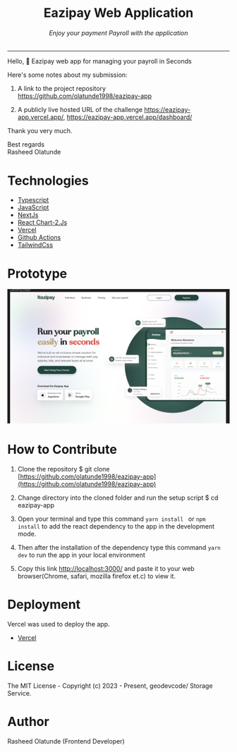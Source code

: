 <div align="center">
<h1>Eazipay Web Application</h1>
<h6><i>Enjoy your payment Payroll with the application</i></h6>
<hr />
</div>

Hello, 👋 
Eazipay web app for managing your payroll in Seconds

Here's some notes about my submission:

1. A link to the project repository   https://github.com/olatunde1998/eazipay-app

2. A publicly live hosted URL of the challenge  https://eazipay-app.vercel.app/, https://eazipay-app.vercel.app/dashboard/

Thank you very much.

Best regards\
Rasheed Olatunde

# Technologies 

 + [Typescript](https://www.typescriptlang.org/) 
 + [JavaScript](https://javascript.info/) 
 + [NextJs](https://nextjs.org/)
 + [React Chart-2.Js](https://react-chartjs-2.js.org/examples/line-chart/) 
 + [Vercel](https://vercel.com/dashboard) 
 + [Github Actions](https://docs.github.com/en/actions/)
 + [TailwindCss](https://tailwindcss.com/) 



# Prototype
![Minion](public/images/eazipay-app-prototype.png)
 
# How to Contribute

1. Clone the repository 
$ git clone [https://github.com/olatunde1998/eazipay-app](https://github.com/olatunde1998/eazipay-app)

2. Change directory into the cloned folder and run the setup script
$ cd eazipay-app

3. Open your terminal and type this command `yarn install ` or `npm install` to add the react dependency to the app in the development mode.

4. Then after the installation of the  dependency type this command  `yarn dev` to run the app in your local environment 

5. Copy this link [http://localhost:3000/](http://localhost:3000/) and paste it to your web browser(Chrome, safari, mozilla firefox et.c) to view it.


# Deployment
Vercel was used to deploy the app. 
 + [Vercel](https://vercel.com/dashboard)

# License
The MIT License - Copyright (c) 2023 - Present, geodevcode/  Storage Service.

# Author
Rasheed Olatunde (Frontend Developer)
